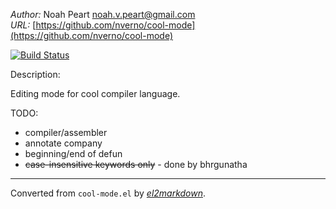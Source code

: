 *Author:* Noah Peart <noah.v.peart@gmail.com><br>
*URL:* [https://github.com/nverno/cool-mode](https://github.com/nverno/cool-mode)<br>

[![Build Status](https://travis-ci.org/nverno/cool-mode.svg?branch=master)](https://travis-ci.org/nverno/cool-mode)

Description:

 Editing mode for cool compiler language.

TODO:
- compiler/assembler
- annotate company
- beginning/end of defun
- ~~case-insensitive keywords only~~ - done by bhrgunatha


---
Converted from `cool-mode.el` by [*el2markdown*](https://github.com/Lindydancer/el2markdown).
